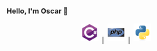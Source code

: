 ### Hello, I'm Oscar 👋

<p align="center">
<img src="https://raw.githubusercontent.com/devicons/devicon/master/icons/csharp/csharp-original.svg" alt="C#" height="40" style="vertical-align:center; margin:4px">
  |
<img src="https://raw.githubusercontent.com/devicons/devicon/master/icons/php/php-original.svg" alt="PHP" height="40" style="vertical-align:center; margin:4px">
  |
<img src="https://raw.githubusercontent.com/devicons/devicon/master/icons/python/python-original.svg" alt="Python" height="40" style="vertical-align:center; margin:4px">
</p>
